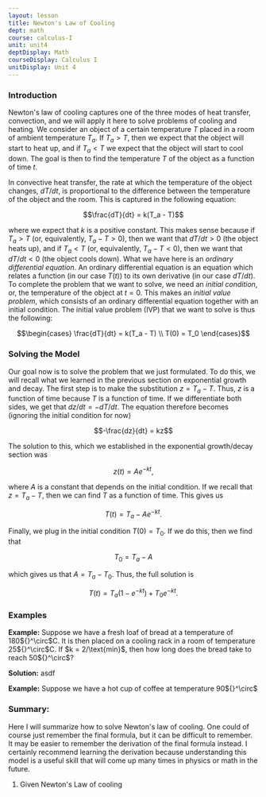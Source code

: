 ```yaml
---
layout: lesson
title: Newton's Law of Cooling
dept: math
course: calculus-I
unit: unit4
deptDisplay: Math
courseDisplay: Calculus I
unitDisplay: Unit 4
---
```


### Introduction
Newton's law of cooling captures one of the three modes of heat transfer, convection, and we will apply it here to solve problems of cooling and heating. We consider an object of a certain temperature $T$ placed in a room of ambient temperature $T_a$. If $T_a > T$, then we expect that the object will start to heat up, and if $T_a < T$ we expect that the object will start to cool down. The goal is then to find the temperature $T$ of the object as a function of time $t$. 

In convective heat transfer, the rate at which the temperature of the object changes, $dT/dt$, is proportional to the difference between the temperature of the object and the room. This is captured in the following equation:

$$\frac{dT}{dt} = k(T_a - T)$$

where we expect that $k$ is a positive constant. This makes sense because if $T_a > T$ (or, equivalently, $T_a - T >  0$), then we want that $dT/dt >0$ (the object heats up), and if $T_a < T$ (or, equivalently, $T_a - T < 0$), then we want that $dT/dt < 0$ (the object cools down). What we have here is an *ordinary differential equation*. An ordinary differential equation is an equation which relates a function (in our case $T(t)$) to its own derivative (in our case $dT/dt$). To complete the problem that we want to solve, we need an *initial condition*, or, the temperature of the object at $t = 0$. This makes an *initial value problem*, which consists of an ordinary differential equation together with an initial condition. The initial value problem (IVP) that we want to solve is thus the following:

$$\begin{cases}
\frac{dT}{dt} = k(T_a - T) \\
T(0) = T_0 \end{cases}$$

### Solving the Model
Our goal now is to solve the problem that we just formulated. To do this, we will recall what we learned in the previous section on exponential growth and decay. The first step is to make the substitution $z = T_a - T$. Thus, $z$ is a function of time because $T$ is a function of time. If we differentiate both sides, we get that $dz/dt = -dT/dt$. The equation therefore becomes (ignoring the initial condition for now)

$$-\frac{dz}{dt} = kz$$

The solution to this, which we established in the exponential growth/decay section was 

$$z(t) = Ae^{-kt},$$

where $A$ is a constant that depends on the initial condition. If we recall that $z = T_a - T$, then we can find $T$ as a function of time. This gives us 

$$T(t) = T_a - Ae^{-kt}.$$

Finally, we plug in the initial condition $T(0) = T_0$. If we do this, then we find that 

$$T_0 = T_a - A$$

which gives us that $A = T_a - T_0$. Thus, the full solution is

$$T(t) = T_a(1-e^{-kt}) + T_0e^{-kt}.$$

### Examples
<div class="example">
<p><b>Example:</b> Suppose we have a fresh loaf of bread at a temperature of 180${}^\circ$C. It is then placed on a cooling rack in a room of temperature 25${}^\circ$C. If $k = 2/\text{min}$, then how long does the bread take to reach 50${}^\circ$? </p>
<b>Solution:</b> asdf
</div>

<div class="example">
<p><b>Example:</b> Suppose we have a hot cup of coffee at temperature 90${}^\circ$ 
</p>
</div>


### Summary: 
Here I will summarize how to solve Newton's law of cooling. One could of course just remember the final formula, but it can be difficult to remember. It may be easier to remember the derivation of the final formula instead. I certainly recommend learning the derivation because understanding this model is a useful skill that will come up many times in physics or math in the future. 
1. Given Newton's Law of cooling 














